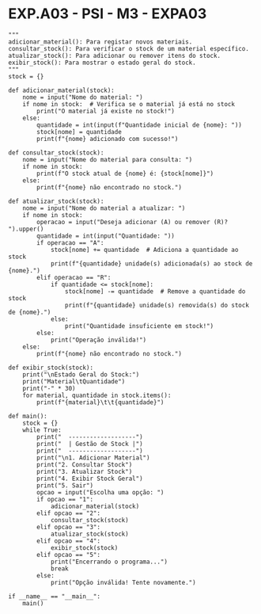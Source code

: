<h1> EXP.A03 - PSI - M3 - EXPA03</h1>

    
    """
    adicionar_material(): Para registar novos materiais.
    consultar_stock(): Para verificar o stock de um material específico.
    atualizar_stock(): Para adicionar ou remover itens do stock.
    exibir_stock(): Para mostrar o estado geral do stock.
    """
    stock = {}

    def adicionar_material(stock):
        nome = input("Nome do material: ")
        if nome in stock:  # Verifica se o material já está no stock
            print("O material já existe no stock!")
        else:
            quantidade = int(input(f"Quantidade inicial de {nome}: "))
            stock[nome] = quantidade
            print(f"{nome} adicionado com sucesso!")

    def consultar_stock(stock):
        nome = input("Nome do material para consulta: ")
        if nome in stock:
            print(f"O stock atual de {nome} é: {stock[nome]}")
        else:
            print(f"{nome} não encontrado no stock.")

    def atualizar_stock(stock):
        nome = input("Nome do material a atualizar: ")
        if nome in stock:
            operacao = input("Deseja adicionar (A) ou remover (R)? ").upper()
            quantidade = int(input("Quantidade: "))
            if operacao == "A":
                stock[nome] += quantidade  # Adiciona a quantidade ao stock
                print(f"{quantidade} unidade(s) adicionada(s) ao stock de {nome}.")
            elif operacao == "R":
                if quantidade <= stock[nome]:
                    stock[nome] -= quantidade  # Remove a quantidade do stock
                    print(f"{quantidade} unidade(s) removida(s) do stock de {nome}.")
                else:
                    print("Quantidade insuficiente em stock!")
            else:
                print("Operação inválida!")
        else:
            print(f"{nome} não encontrado no stock.")

    def exibir_stock(stock):
        print("\nEstado Geral do Stock:")
        print("Material\tQuantidade")
        print("-" * 30)
        for material, quantidade in stock.items():
            print(f"{material}\t\t{quantidade}")

    def main():
        stock = {}  
        while True:
            print("  -------------------")
            print("  | Gestão de Stock |")
            print("  -------------------")
            print("\n1. Adicionar Material")
            print("2. Consultar Stock")
            print("3. Atualizar Stock")
            print("4. Exibir Stock Geral")
            print("5. Sair")
            opcao = input("Escolha uma opção: ")
            if opcao == "1":
                adicionar_material(stock)
            elif opcao == "2":
                consultar_stock(stock)
            elif opcao == "3":
                atualizar_stock(stock)
            elif opcao == "4":
                exibir_stock(stock)
            elif opcao == "5":
                print("Encerrando o programa...")
                break
            else:
                print("Opção inválida! Tente novamente.")

    if __name__ == "__main__":
        main()
